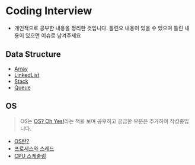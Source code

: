 # Coding Interview
- 개인적으로 공부한 내용을 정리한 것입니다. 틀린요 내용이 있을 수 있으며 틀린 내용이 있으면 이슈로 남겨주세요

## Data Structure
- [Array](./DataStructure/Array/Array.md)
- [LinkedList](./DataStructure/LinkedList/LinkedList.md)
- [Stack](./DataStructure/StackAndQueue/Stack.md)
- [Queue](./DataStructure/StackAndQueue/Queue.md)

## OS
> OS는 [OS? Oh Yes!](http://www.aladin.co.kr/shop/wproduct.aspx?ItemId=4412844)라는 책을 보며 공부하고 궁금한 부분은 추가하여 작성중입니다.
- [OS란?](./OS/WhatIsOS.md)
- [프로세스와 스레드](./OS/ProcessAndThread.md)
- [CPU 스케줄링](./OS/CPUScheduling.md)

